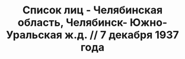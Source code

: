 ---
title: Список лиц - Челябинская область, Челябинск- Южно-Уральская ж.д. // 7 декабря
  1937 года
description: РГАСПИ, ф.17, т.5, оп.171, дело 413, лист 215
images:
- /disk/pictures/v05/17-171-413-215.jpg
- /disk/pictures/v05/17-171-413-216.jpg
- /disk/pictures/v05/17-171-413-217.jpg
- /disk/pictures/v05/17-171-413-218.jpg
- /disk/pictures/v05/17-171-413-219.jpg
- /disk/pictures/v05/17-171-413-220.jpg
---